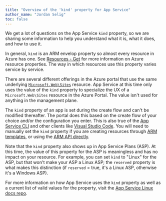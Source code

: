 ```yaml
---
title: "Overview of the 'kind' property for App Service"
author_name: "Jordan Selig"
toc: false
---
```


We get a lot of questions on the App Service `kind` property, so we are sharing some information to help you understand what it is, what it does, and how to use it.

In general, `kind` is an ARM envelop property so almost every resource in Azure has one. See [Resources - Get](https://docs.microsoft.com/rest/api/resources/resources/get) for more information on Azure resource properties. The way in which resources use this property varies service by service.

There are several different offerings in the Azure portal that use the same underlying [`Microsoft.Web\Sites`](https://docs.microsoft.com/en-us/azure/templates/microsoft.web/sites?tabs=json) resource. App Service at this time only uses the value of the `kind` property to specialize the UX of a `Microsoft.Web\Sites` resource in the Azure Portal. The value isn't used for anything in the management plane.

The `kind` property of an app is set during the create flow and can't be modified thereafter. The portal does this based on the create flow of your choice and/or the configuration you enter. This is also true of the [App Service CLI](https://docs.microsoft.com/cli/azure/appservice?view=azure-cli-latest) and other clients like [Visual Studio Code](https://code.visualstudio.com/). You will need to manually set the `kind` property if you are creating resources through [ARM templates](https://docs.microsoft.com/azure/azure-resource-manager/templates/), or using the [ARM API directly](https://docs.microsoft.com/rest/api/resources/).

Note that the `kind` property also shows up in App Service Plans (ASP). At this time, the value of this property for the ASP is meaningless and has no impact on your resource. For example, you can set `kind` to "Linux" for the ASP, but that won't make your ASP a Linux ASP; the `reserved` property is what makes this distinction (if `reserved` = true, it's a Linux ASP, otherwise it's a Windows ASP).

For more information on how App Service uses the `kind` property as well as a current list of valid values for the property, visit the [App Service Linux docs repo](https://github.com/Azure/app-service-linux-docs/blob/master/Things_You_Should_Know/kind_property.md).
